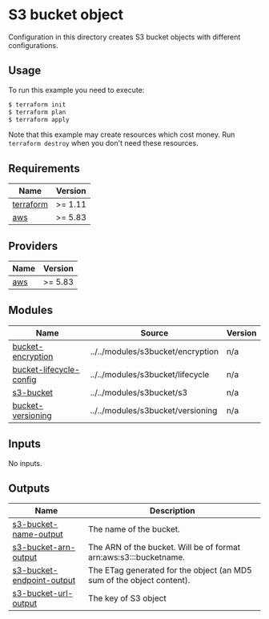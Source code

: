 # S3 bucket object

Configuration in this directory creates S3 bucket objects with different configurations.

## Usage

To run this example you need to execute:

```bash
$ terraform init
$ terraform plan
$ terraform apply
```

Note that this example may create resources which cost money. Run `terraform destroy` when you don't need these resources.

<!-- BEGIN_TF_DOCS -->
## Requirements

| Name | Version |
|------|---------|
| <a name="requirement_terraform"></a> [terraform](#requirement\_terraform) | >= 1.11 |
| <a name="requirement_aws"></a> [aws](#requirement\_aws) | >= 5.83 |

## Providers

| Name | Version |
|------|---------|
| <a name="provider_aws"></a> [aws](#provider\_aws) | >= 5.83 |

## Modules

| Name | Source | Version |
|------|--------|---------|
| <a name="bucket-encryption"></a> [bucket\-encryption](#module\_encryption) | ../../modules/s3bucket/encryption | n/a |
| <a name="bucket-lifecycle-config"></a> [bucket\-lifecycle\-config](#module\_object\_complete) | ../../modules/s3bucket/lifecycle | n/a |
| <a name="s3-bucket"></a> [s3\-bucket](#module\_object\_locked) | ../../modules/s3bucket/s3 | n/a |
| <a name="bucket-versioning"></a> [bucket\-versioning](#module\_object\_with\_override\_default\_tags) | ../../modules/s3bucket/versioning | n/a |


## Inputs

No inputs.

## Outputs

| Name | Description |
|------|-------------|
| <a name="s3-bucket-name-output"></a> [s3\-bucket\-name\-output](#s3\-bucket\-name\-output) | The name of the bucket. |
| <a name="s3-bucket-arn-output"></a> [s3\-bucket\-arn\-output](#s3\-bucket\-arn\-output) | The ARN of the bucket. Will be of format arn:aws:s3:::bucketname.|
| <a name="s3-bucket-endpoint-output"></a> [s3\-bucket\-endpoint\-output](#s3\-bucket\-endpoint\-output) | The ETag generated for the object (an MD5 sum of the object content). |
| <a name="s3-bucket-url-output"></a> [s3\-bucket\-url\-output](#s3\-bucket\-url\-output) | The key of S3 object |
<!-- END_TF_DOCS -->
